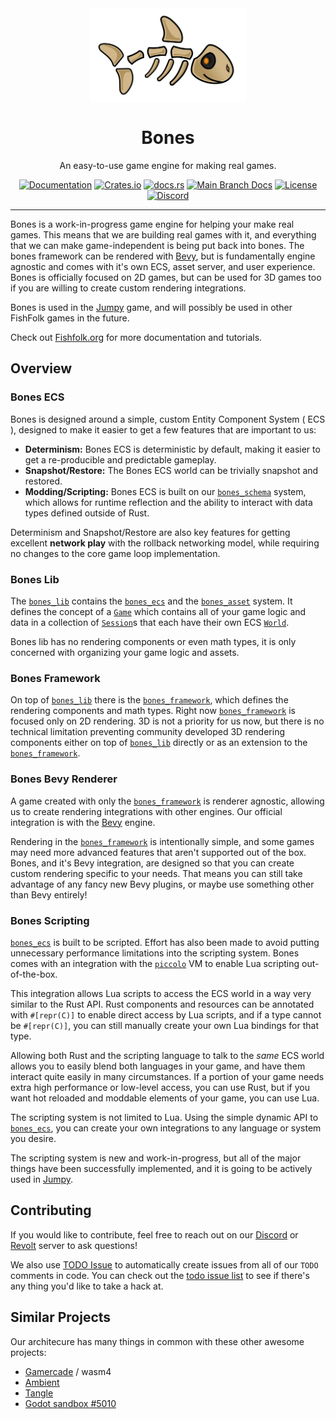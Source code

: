 <div align="center">
<img src="https://raw.githubusercontent.com/fishfolk/bones_branding/main/renders/logo-rect.svg" align="center" width="250px" />
<h1>Bones</h1>

An easy-to-use game engine for making real games.

[![Documentation](https://img.shields.io/badge/documentation-fishfolk.org-green.svg?labelColor=1e1c24&color=f3ee7a)](https://fishfolk.org/bones/overview/introduction/)
[![Crates.io](https://img.shields.io/crates/v/bones_lib?labelColor=1e1c24)](https://crates.io/crates/bones_lib)
[![docs.rs](https://img.shields.io/docsrs/bones_framework?label=API%20Docs&labelColor=1e1c24)](https://docs.rs/bones_framework)
[![Main Branch Docs](https://img.shields.io/badge/API_Docs-Main_Branch-blue?labelColor=1e1c24&color=red)](https://fishfolk.github.io/bones/rustdoc/bones_framework/index.html)
[![License](https://img.shields.io/badge/License-MIT%20or%20Apache%202-green.svg?label=license&labelColor=1e1c24&color=34925e)](./LICENSE)
[![Discord](https://img.shields.io/badge/chat-on%20discord-green.svg?logo=discord&logoColor=fff&labelColor=1e1c24&color=8d5b3f)][Discord]

<hr />

</div>

Bones is a work-in-progress game engine for helping your make real games. This means that we are building real games with it, and everything that we can make game-independent is being put back into bones. The bones framework can be rendered with [Bevy], but is fundamentally engine agnostic and comes with it's own ECS, asset server, and user experience. Bones is officially focused on 2D games, but can be used for 3D games too if you are willing to create custom rendering integrations.

Bones is used in the [Jumpy] game, and will possibly be used in other FishFolk games in the future.

Check out [Fishfolk.org] for more documentation and tutorials.

[fishfolk.org]: https://fishfolk.org
[bevy]: https://bevyengine.org
[jumpy]: https://github.com/fishfolk/jumpy
[discord]: https://discord.gg/4smxjcheE5
[revolt]: https://weird.dev/invite/ZagXxrS4

## Overview

### Bones ECS

Bones is designed around a simple, custom Entity Component System ( ECS ), designed to make it easier to get a few features that are important to us:

- **Determinism:** Bones ECS is deterministic by default, making it easier to get a re-producible and predictable gameplay.
- **Snapshot/Restore:** The Bones ECS world can be trivially snapshot and restored.
- **Modding/Scripting:** Bones ECS is built on our [`bones_schema`] system, which allows for runtime reflection and the ability to interact with data types defined outside of Rust.

[`bones_schema`]: https://fishfolk.github.io/bones/rustdoc/bones_schema/index.html

Determinism and Snapshot/Restore are also key features for getting excellent **network play** with the rollback networking model, while requiring no changes to the core game loop implementation.

### Bones Lib

The [`bones_lib`] contains the [`bones_ecs`] and the [`bones_asset`] system. It defines the concept
of a [`Game`] which contains all of your game logic and data in a collection of [`Session`]s that
each have their own ECS [`World`].

Bones lib has no rendering components or even math types, it is only concerned with organizing your game logic and assets.

[`bones_lib`]: https://fishfolk.github.io/bones/rustdoc/bones_lib/index.html
[`bones_ecs`]: https://fishfolk.github.io/bones/rustdoc/bones_ecs/index.html
[`bones_asset`]: https://fishfolk.github.io/bones/rustdoc/bones_asset/index.html
[`Game`]: https://fishfolk.github.io/bones/rustdoc/bones_lib/struct.Game.html
[`Session`]: https://fishfolk.github.io/bones/rustdoc/bones_lib/struct.Session.html
[`World`]: https://fishfolk.github.io/bones/rustdoc/bones_lib/ecs/struct.World.html

### Bones Framework

On top of [`bones_lib`] there is the [`bones_framework`], which defines the rendering components and
math types. Right now [`bones_framework`] is focused only on 2D rendering. 3D is not a priority for
us now, but there is no technical limitation preventing community developed 3D rendering components
either on top of [`bones_lib`] directly or as an extension to the [`bones_framework`].

[`bones_framework`]: https://fishfolk.github.io/bones/rustdoc/bones_framework/index.html

### Bones Bevy Renderer

A game created with only the [`bones_framework`] is renderer agnostic, allowing us to create
rendering integrations with other engines. Our official integration is with the [Bevy] engine.

Rendering in the [`bones_framework`] is intentionally simple, and some games may need more advanced
features that aren't supported out of the box. Bones, and it's Bevy integration, are designed so
that you can create custom rendering specific to your needs. That means you can still take advantage
of any fancy new Bevy plugins, or maybe use something other than Bevy entirely!

### Bones Scripting

[`bones_ecs`] is built to be scripted. Effort has also been made to avoid putting unnecessary
performance limitations into the scripting system. Bones comes with an integration with the
[`piccolo`] VM to enable Lua scripting out-of-the-box.

This integration allows Lua scripts to access the ECS world in a way very similar to the
Rust API. Rust components and resources can be annotated with `#[repr(C)]` to enable direct
access by Lua scripts, and if a type cannot be `#[repr(C)]`, you can still manually
create your own Lua bindings for that type.

Allowing both Rust and the scripting language to talk to the _same_ ECS world allows you to easily
blend both languages in your game, and have them interact quite easily in many circumstances. If
a portion of your game needs extra high performance or low-level access, you can use Rust, but
if you want hot reloaded and moddable elements of your game, you can use Lua.

The scripting system is not limited to Lua. Using the simple dynamic API to [`bones_ecs`], you can
create your own integrations to any language or system you desire.

The scripting system is new and work-in-progress, but all of the major things have been
successfully implemented, and it is going to be actively used in [Jumpy].

[`piccolo`]: https://github.com/kyren/piccolo/

## Contributing

If you would like to contribute, feel free to reach out on our [Discord] or [Revolt] server to ask questions!

We also use [TODO Issue][tdi] to automatically create issues from all of our `TODO` comments in code. You can check out the [todo issue list][tdil] to see if there's any thing you'd like to take a hack at.

[tdi]: https://github.com/DerJuulsn/todo-issue
[tdil]: https://github.com/fishfolk/bones/issues?q=is%3Aissue+is%3Aopen+label%3Acode%3Atodo

## Similar Projects

Our architecure has many things in common with these other awesome projects:

- [Gamercade](https://github.com/gamercade-io/) / wasm4
- [Ambient](https://github.com/AmbientRun/Ambient)
- [Tangle](https://github.com/kettle11/tangle)
- [Godot sandbox #5010](https://github.com/godotengine/godot-proposals/issues/5010)
